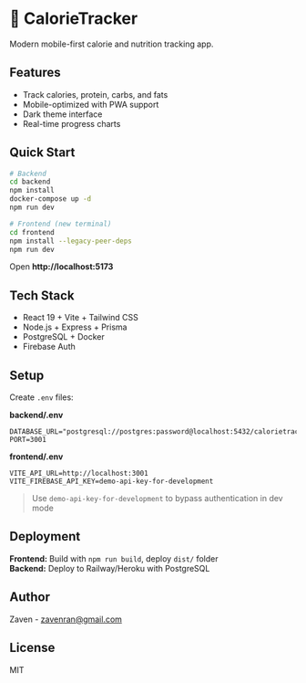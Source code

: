 # 📱 CalorieTracker

Modern mobile-first calorie and nutrition tracking app.

## Features

- Track calories, protein, carbs, and fats
- Mobile-optimized with PWA support
- Dark theme interface
- Real-time progress charts

## Quick Start

```bash
# Backend
cd backend
npm install
docker-compose up -d
npm run dev

# Frontend (new terminal)  
cd frontend
npm install --legacy-peer-deps
npm run dev
```

Open **http://localhost:5173**

## Tech Stack

- React 19 + Vite + Tailwind CSS
- Node.js + Express + Prisma
- PostgreSQL + Docker
- Firebase Auth

## Setup

Create `.env` files:

**backend/.env**
```env
DATABASE_URL="postgresql://postgres:password@localhost:5432/calorietracker"
PORT=3001
```

**frontend/.env**
```env
VITE_API_URL=http://localhost:3001
VITE_FIREBASE_API_KEY=demo-api-key-for-development
```

> Use `demo-api-key-for-development` to bypass authentication in dev mode

## Deployment

**Frontend:** Build with `npm run build`, deploy `dist/` folder  
**Backend:** Deploy to Railway/Heroku with PostgreSQL

## Author

Zaven - [zavenran@gmail.com](mailto:zavenran@gmail.com)

## License

MIT
